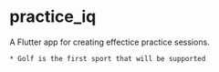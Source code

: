 # practice_iq

A Flutter app for creating effectice practice sessions. 

    * Golf is the first sport that will be supported
